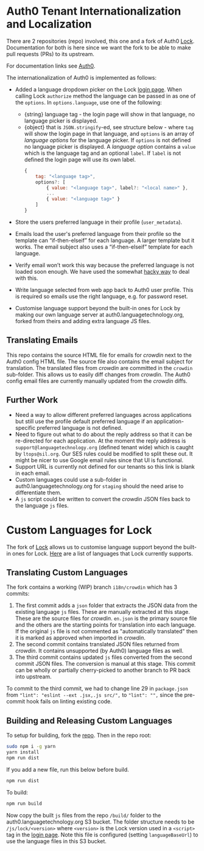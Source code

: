 # Auth0 Tenant Internationalization and Localization

There are 2 repositories (repo) involved, this one and a fork of Auth0 [Lock](https://github.com/sillsdev/lock). Documentation for both is here since we want the fork to be able to make pull requests (PRs) to its upstream.

For documentation links see [Auth0](https://auth0.com/docs/i18n).

The internationalization of Auth0 is implemented as follows:
* Added a language dropdown picker on the Lock [login page](/settings/pages/login.html). When calling Lock `authorize` method the language can be passed in as one of the `options`. In `options.language`, use one of the following:

  * {string} language tag - the login page will show in that language, no language picker is displayed.
  * {object} that is `JSON.stringify`-ed, see structure below - where `tag` will show the login page in that language, and `options` is an array of *language options* for the language picker. If `options` is not defined no language picker is displayed. A *language option* contains a `value` which is the language tag and an optional `label`. If `label` is not defined the login page will use its own label.
    ```javascript
    {
        tag: "<language tag>",
        options?: [
            { value: "<language tag>", label?: "<local name>" },
            ...
            { value: "<language tag>" }
        ]
    }
    ```
* Store the users preferred language in their profile (`user_metadata`).
* Emails load the user's preferred language from their profile so the template can “if-then-elseif” for each language. A larger template but it works. The email subject also uses a “if-then-elseif” template for each language.
* Verify email won’t work this way because the preferred language is not loaded soon enough. We have used the somewhat [hacky way](https://community.auth0.com/t/verification-email-missing-user-metadata/14350/7) to deal with this.
* Write language selected from web app back to Auth0 user profile. This is required so emails use the right language, e.g. for password reset.
* Customise language support beyond the built-in ones for Lock by making our own language server at auth0.languagetechnology.org, forked from theirs and adding extra language JS files.

## Translating Emails
This repo contains the source HTML file for emails for _crowdin_ next to the Auth0 config HTML file. The source file also contains the email subject for translation. The translated files from _crowdin_ are committed in the `crowdin` sub-folder. This allows us to easily diff changes from _crowdin_. The Auth0 config email files are currently manually updated from the _crowdin_ diffs.

## Further Work
* Need a way to allow different preferred languages across applications but still use the profile default preferred language if an application-specific preferred language is not defined.
* Need to figure out what to do about the reply address so that it can be re-directed for each application. At the moment the reply address is `support@languagetechnology.org` (defined tenant wide) which is caught by `ltops@sil.org`. Our SES rules could be modified to split these out. It might be nicer to use Google email rules since that UI is functional.
* Support URL is currently not defined for our tenants so this link is blank in each email.
* Custom languages could use a sub-folder in auth0.languagetechnology.org for `staging` should the need arise to differentiate them.
* A `js` script could be written to convert the _crowdin_ JSON files back to the language `js` files.

# Custom Languages for Lock

The fork of [Lock](https://github.com/sillsdev/lock) allows us to customise language support beyond the built-in ones for Lock. [Here](https://auth0.com/docs/libraries/lock/v11/i18n) are a list of languages that Lock currently supports.

## Translating Custom Languages
The fork contains a working (WIP) branch `i18n/crowdin` which has 3 commits:
1. The first commit adds a `json` folder that extracts the JSON data from the existing language `js` files. These are manually extracted at this stage. These are the source files for _crowdin_. `en.json` is the primary source file and the others are the starting points for translation into each language. If the original `js` file is not commented as "automatically translated" then it is marked as approved when imported in _crowdin_.
2. The second commit contains translated JSON files returned from _crowdin_. It contains unsupported (by Auth0) language files as well.
3. The third commit contains updated `js` files converted from the second commit JSON files. The conversion is manual at this stage. This commit can be wholly or partially cherry-picked to another branch to PR back into upstream.

To commit to the third commit, we had to change line 29 in `package.json` from `"lint": "eslint --ext .jsx,.js src/",` to `"lint": "",` since the pre-commit hook fails on linting existing code.

## Building and Releasing Custom Languages
To setup for building, fork the [repo](https://github.com/sillsdev/lock). Then in the repo root:
```bash
sudo npm i -g yarn
yarn install
npm run dist
```

If you add a new file, run this below before build.
```bash
npm run dist
```

To build:
```bash
npm run build
```

Now copy the built `js` files from the repo `/build/` folder to the auth0.languagetechnology.org S3 bucket. The folder structure needs to be `/js/lock/<version>` where `<version>` is the Lock version used in a `<script>` tag in the [login page](/settings/pages/login.html). Note this file is configured (setting `languageBaseUrl`) to use the language files in this S3 bucket.
